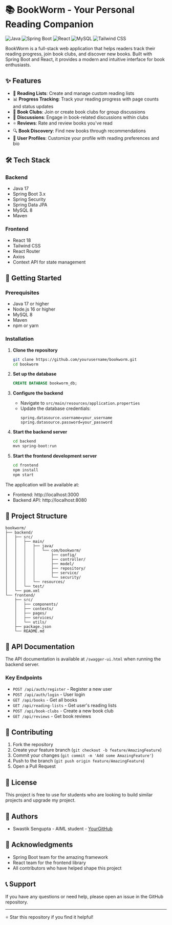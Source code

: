 # 📚 BookWorm - Your Personal Reading Companion

![Java](https://img.shields.io/badge/Java-ED8B00?style=for-the-badge&logo=java&logoColor=white)
![Spring Boot](https://img.shields.io/badge/Spring_Boot-6DB33F?style=for-the-badge&logo=spring-boot&logoColor=white)
![React](https://img.shields.io/badge/React-20232A?style=for-the-badge&logo=react&logoColor=61DAFB)
![MySQL](https://img.shields.io/badge/MySQL-00000F?style=for-the-badge&logo=mysql&logoColor=white)
![Tailwind CSS](https://img.shields.io/badge/Tailwind_CSS-38B2AC?style=for-the-badge&logo=tailwind-css&logoColor=white)

BookWorm is a full-stack web application that helps readers track their reading progress, join book clubs, and discover new books. Built with Spring Boot and React, it provides a modern and intuitive interface for book enthusiasts.

## ✨ Features

- 📖 **Reading Lists**: Create and manage custom reading lists
- 📊 **Progress Tracking**: Track your reading progress with page counts and status updates
- 👥 **Book Clubs**: Join or create book clubs for group discussions
- 💬 **Discussions**: Engage in book-related discussions within clubs
- ⭐ **Reviews**: Rate and review books you've read
- 🔍 **Book Discovery**: Find new books through recommendations
- 👤 **User Profiles**: Customize your profile with reading preferences and bio

## 🛠️ Tech Stack

### Backend
- Java 17
- Spring Boot 3.x
- Spring Security
- Spring Data JPA
- MySQL 8
- Maven

### Frontend
- React 18
- Tailwind CSS
- React Router
- Axios
- Context API for state management

## 🚀 Getting Started

### Prerequisites
- Java 17 or higher
- Node.js 16 or higher
- MySQL 8
- Maven
- npm or yarn

### Installation

1. **Clone the repository**
   ```bash
   git clone https://github.com/yourusername/bookworm.git
   cd bookworm
   ```

2. **Set up the database**
   ```sql
   CREATE DATABASE bookworm_db;
   ```

3. **Configure the backend**
   - Navigate to `src/main/resources/application.properties`
   - Update the database credentials:
     ```properties
     spring.datasource.username=your_username
     spring.datasource.password=your_password
     ```

4. **Start the backend server**
   ```bash
   cd backend
   mvn spring-boot:run
   ```

5. **Start the frontend development server**
   ```bash
   cd frontend
   npm install
   npm start
   ```

The application will be available at:
- Frontend: http://localhost:3000
- Backend API: http://localhost:8080

## 📁 Project Structure

```
bookworm/
├── backend/
│   ├── src/
│   │   ├── main/
│   │   │   ├── java/
│   │   │   │   └── com/bookworm/
│   │   │   │       ├── config/
│   │   │   │       ├── controller/
│   │   │   │       ├── model/
│   │   │   │       ├── repository/
│   │   │   │       ├── service/
│   │   │   │       └── security/
│   │   │   └── resources/
│   │   └── test/
│   └── pom.xml
└── frontend/
    ├── src/
    │   ├── components/
    │   ├── contexts/
    │   ├── pages/
    │   ├── services/
    │   └── utils/
    ├── package.json
    └── README.md
```

## 🔐 API Documentation

The API documentation is available at `/swagger-ui.html` when running the backend server.

### Key Endpoints

- `POST /api/auth/register` - Register a new user
- `POST /api/auth/login` - User login
- `GET /api/books` - Get all books
- `GET /api/reading-lists` - Get user's reading lists
- `POST /api/book-clubs` - Create a new book club
- `GET /api/reviews` - Get book reviews

## 🤝 Contributing

1. Fork the repository
2. Create your feature branch (`git checkout -b feature/AmazingFeature`)
3. Commit your changes (`git commit -m 'Add some AmazingFeature'`)
4. Push to the branch (`git push origin feature/AmazingFeature`)
5. Open a Pull Request

## 📝 License

This project is free to use for students who are looking to build similar projects and upgrade my project.

## 👥 Authors

- Swastik Sengupta - AIML student - [YourGitHub](https://github.com/Swastik-51)

## 🙏 Acknowledgments

- Spring Boot team for the amazing framework
- React team for the frontend library
- All contributors who have helped shape this project

## 📞 Support

If you have any questions or need help, please open an issue in the GitHub repository.

---

⭐ Star this repository if you find it helpful! 
